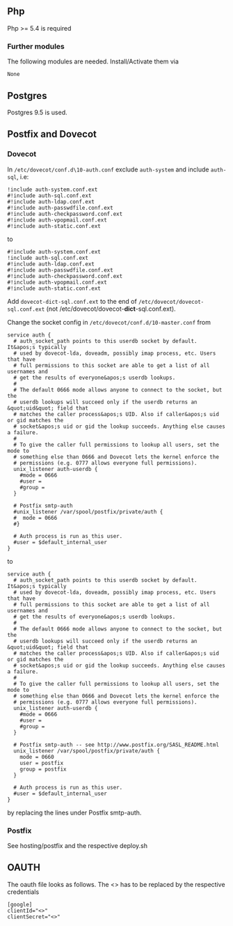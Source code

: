 ## Php ##
Php >= 5.4 is required
### Further modules ###
The following modules are needed. Install/Activate them via

```
None
```
## Postgres ##
Postgres 9.5 is used.
## Postfix and Dovecot ##
### Dovecot ###
In ``/etc/dovecot/conf.d\10-auth.conf`` exclude ``auth-system`` and include ``auth-sql``, i.e:
```
!include auth-system.conf.ext
#!include auth-sql.conf.ext
#!include auth-ldap.conf.ext
#!include auth-passwdfile.conf.ext
#!include auth-checkpassword.conf.ext
#!include auth-vpopmail.conf.ext
#!include auth-static.conf.ext
```
to 
```
#!include auth-system.conf.ext
!include auth-sql.conf.ext
#!include auth-ldap.conf.ext
#!include auth-passwdfile.conf.ext
#!include auth-checkpassword.conf.ext
#!include auth-vpopmail.conf.ext
#!include auth-static.conf.ext
```

Add ``dovecot-dict-sql.conf.ext`` to the end of ``/etc/dovecot/dovecot-sql.conf.ext`` (not /etc/dovecot/dovecot-**dict**-sql.conf.ext).  

Change the socket config in ``/etc/dovecot/conf.d/10-master.conf`` from
```
service auth {
  # auth_socket_path points to this userdb socket by default. It&apos;s typically
  # used by dovecot-lda, doveadm, possibly imap process, etc. Users that have
  # full permissions to this socket are able to get a list of all usernames and
  # get the results of everyone&apos;s userdb lookups.
  #
  # The default 0666 mode allows anyone to connect to the socket, but the
  # userdb lookups will succeed only if the userdb returns an &quot;uid&quot; field that
  # matches the caller process&apos;s UID. Also if caller&apos;s uid or gid matches the
  # socket&apos;s uid or gid the lookup succeeds. Anything else causes a failure.
  #
  # To give the caller full permissions to lookup all users, set the mode to
  # something else than 0666 and Dovecot lets the kernel enforce the
  # permissions (e.g. 0777 allows everyone full permissions).
  unix_listener auth-userdb {
    #mode = 0666
    #user = 
    #group = 
  }

  # Postfix smtp-auth
  #unix_listener /var/spool/postfix/private/auth {
  #  mode = 0666
  #}

  # Auth process is run as this user.
  #user = $default_internal_user
}
```
to
```
service auth {
  # auth_socket_path points to this userdb socket by default. It&apos;s typically
  # used by dovecot-lda, doveadm, possibly imap process, etc. Users that have
  # full permissions to this socket are able to get a list of all usernames and
  # get the results of everyone&apos;s userdb lookups.
  #
  # The default 0666 mode allows anyone to connect to the socket, but the
  # userdb lookups will succeed only if the userdb returns an &quot;uid&quot; field that
  # matches the caller process&apos;s UID. Also if caller&apos;s uid or gid matches the
  # socket&apos;s uid or gid the lookup succeeds. Anything else causes a failure.
  #
  # To give the caller full permissions to lookup all users, set the mode to
  # something else than 0666 and Dovecot lets the kernel enforce the
  # permissions (e.g. 0777 allows everyone full permissions).
  unix_listener auth-userdb {
    #mode = 0666
    #user = 
    #group = 
  }

  # Postfix smtp-auth -- see http://www.postfix.org/SASL_README.html
  unix_listener /var/spool/postfix/private/auth {
    mode = 0660
    user = postfix
    group = postfix
  }

  # Auth process is run as this user.
  #user = $default_internal_user
}
```
by replacing the lines under Postfix smtp-auth.
### Postfix ###
See hosting/postfix and the respective deploy.sh
## OAUTH ##
The oauth file looks as follows. The <> has to be replaced by the respective credentials

```
[google]
clientId="<>"
clientSecret="<>"
```

